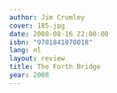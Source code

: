 ```yaml
---
author: Jim Crumley
cover: 185.jpg
date: 2008-08-16 22:00:00
isbn: "9781841070018"
lang: nl
layout: review
title: The Forth Bridge
year: 2008
---
```


